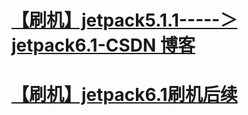 
# [【刷机】jetpack5.1.1-----＞jetpack6.1-CSDN 博客](https://blog.csdn.net/qq_43298381/article/details/144114730?spm=1001.2014.3001.5502)

# [【刷机】jetpack6.1刷机后续](https://blog.csdn.net/qq_43298381/article/details/144139219?spm=1001.2014.3001.5502)
